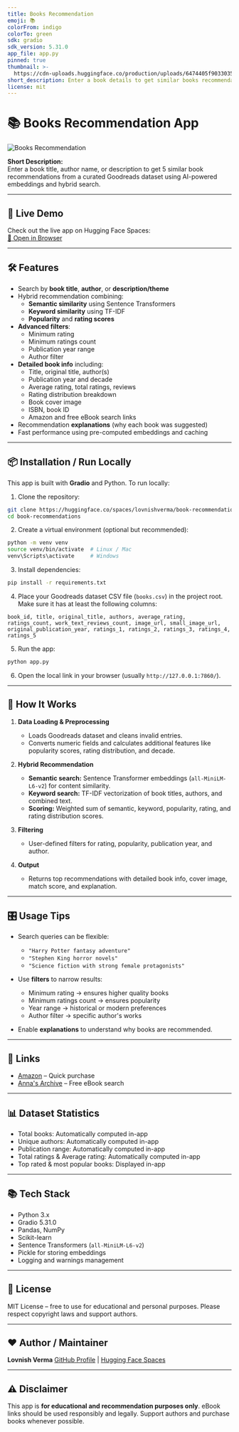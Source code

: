 ```yaml
---
title: Books Recommendation
emoji: 📚
colorFrom: indigo
colorTo: green
sdk: gradio
sdk_version: 5.31.0
app_file: app.py
pinned: true
thumbnail: >-
  https://cdn-uploads.huggingface.co/production/uploads/6474405f90330355db146c76/uCiC_ILzv0UUhGHSOBVzJ.jpeg
short_description: Enter a book details to get similar books recommendations.
license: mit
---
```



# 📚 Books Recommendation App

![Books Recommendation](https://cdn-uploads.huggingface.co/production/uploads/6474405f90330355db146c76/uCiC_ILzv0UUhGHSOBVzJ.jpeg)

**Short Description:**  
Enter a book title, author name, or description to get 5 similar book recommendations from a curated Goodreads dataset using AI-powered embeddings and hybrid search.

---

## 🚀 Live Demo

Check out the live app on Hugging Face Spaces:  
[🔗 Open in Browser](https://lovnishverma-book-recommendations.hf.space/)

---

## 🛠 Features

- Search by **book title**, **author**, or **description/theme**
- Hybrid recommendation combining:
  - **Semantic similarity** using Sentence Transformers
  - **Keyword similarity** using TF-IDF
  - **Popularity** and **rating scores**
- **Advanced filters**:
  - Minimum rating
  - Minimum ratings count
  - Publication year range
  - Author filter
- **Detailed book info** including:
  - Title, original title, author(s)
  - Publication year and decade
  - Average rating, total ratings, reviews
  - Rating distribution breakdown
  - Book cover image
  - ISBN, book ID
  - Amazon and free eBook search links
- Recommendation **explanations** (why each book was suggested)
- Fast performance using pre-computed embeddings and caching

---

## 📦 Installation / Run Locally

This app is built with **Gradio** and Python. To run locally:

1. Clone the repository:

```bash
git clone https://huggingface.co/spaces/lovnishverma/book-recommendations
cd book-recommendations
````

2. Create a virtual environment (optional but recommended):

```bash
python -m venv venv
source venv/bin/activate  # Linux / Mac
venv\Scripts\activate     # Windows
```

3. Install dependencies:

```bash
pip install -r requirements.txt
```

4. Place your Goodreads dataset CSV file (`books.csv`) in the project root. Make sure it has at least the following columns:

```
book_id, title, original_title, authors, average_rating, ratings_count, work_text_reviews_count, image_url, small_image_url, original_publication_year, ratings_1, ratings_2, ratings_3, ratings_4, ratings_5
```

5. Run the app:

```bash
python app.py
```

6. Open the local link in your browser (usually `http://127.0.0.1:7860/`).

---

## 🧠 How It Works

1. **Data Loading & Preprocessing**

   * Loads Goodreads dataset and cleans invalid entries.
   * Converts numeric fields and calculates additional features like popularity scores, rating distribution, and decade.

2. **Hybrid Recommendation**

   * **Semantic search:** Sentence Transformer embeddings (`all-MiniLM-L6-v2`) for content similarity.
   * **Keyword search:** TF-IDF vectorization of book titles, authors, and combined text.
   * **Scoring:** Weighted sum of semantic, keyword, popularity, rating, and rating distribution scores.

3. **Filtering**

   * User-defined filters for rating, popularity, publication year, and author.

4. **Output**

   * Returns top recommendations with detailed book info, cover image, match score, and explanation.

---

## 🎛️ Usage Tips

* Search queries can be flexible:

  * `"Harry Potter fantasy adventure"`
  * `"Stephen King horror novels"`
  * `"Science fiction with strong female protagonists"`

* Use **filters** to narrow results:

  * Minimum rating → ensures higher quality books
  * Minimum ratings count → ensures popularity
  * Year range → historical or modern preferences
  * Author filter → specific author's works

* Enable **explanations** to understand why books are recommended.

---

## 🔗 Links

* [Amazon](https://www.amazon.com/) – Quick purchase
* [Anna's Archive](https://annas-archive.org/) – Free eBook search

---

## 📊 Dataset Statistics

* Total books: Automatically computed in-app
* Unique authors: Automatically computed in-app
* Publication range: Automatically computed in-app
* Total ratings & Average rating: Automatically computed in-app
* Top rated & most popular books: Displayed in-app

---

## 📚 Tech Stack

* Python 3.x
* Gradio 5.31.0
* Pandas, NumPy
* Scikit-learn
* Sentence Transformers (`all-MiniLM-L6-v2`)
* Pickle for storing embeddings
* Logging and warnings management

---

## 📝 License

MIT License – free to use for educational and personal purposes. Please respect copyright laws and support authors.

---

## ❤️ Author / Maintainer

**Lovnish Verma**
[GitHub Profile](https://github.com/lovnishverma) | [Hugging Face Spaces](https://huggingface.co/spaces/lovnishverma)

---

## ⚠️ Disclaimer

This app is **for educational and recommendation purposes only**. eBook links should be used responsibly and legally. Support authors and purchase books whenever possible.